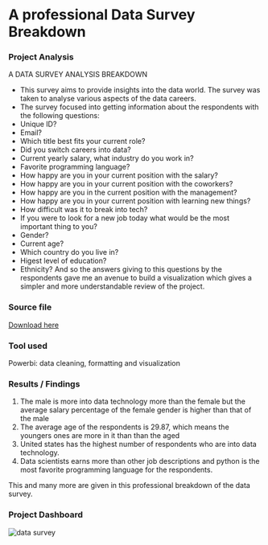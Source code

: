 # A professional Data Survey Breakdown

### Project Analysis

A DATA SURVEY ANALYSIS BREAKDOWN
- This survey aims to provide insights into the data world. The survey was taken to analyse various aspects of the data careers.
- The survey focused into getting information about the respondents with the following questions: 
- Unique ID?
- Email?
- Which title best fits your current role? 
- Did you switch careers into data? 
- Current yearly salary, what industry do you work in?
- Favorite programming language?
- How happy are you in your current position with the salary?
- How happy are you in your current position with the coworkers? 
- How happy are you in the current position with the management?
- How happy are you in your current position with learning new things?
- How difficult was it to break into tech?
- If you were to look for a new job today what would be the most important thing to you? 
- Gender?
- Current age?
-  Which country do you live in?
- Higest level of education?
- Ethnicity?
  And so the answers giving to this questions by the respondents gave me an avenue to build a visualization which gives a simpler and more understandable review of the project.


### Source file
[Download here](https://github.com/AlexTheAnalyst/Power-BI/blob/main/Power%20BI%20-%20Final%20Project.xlsx)


### Tool used 
Powerbi: data cleaning, formatting and visualization


### Results / Findings
 1. The male is more into data technology more than the female but the average salary percentage of the female gender is higher than that of the male
2. The average age of the respondents is 29.87, which means the youngers ones are more in it than than the aged
3. United states has the highest number of respondents who are into data technology.
4. Data scientists earns more than other job descriptions and python is the most favorite programming language for the respondents.

This and many more are given in this professional breakdown of the data survey. 


### Project Dashboard





![data survey](https://github.com/ADETOLAADEBANJI/Data-Survey-Analysis/assets/149164492/f9e0f62f-2527-4e47-baf1-0808211d0cd1)

